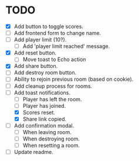 # TODO

- [x] Add button to toggle scores.
- [ ] Add frontend form to change name.
- [ ] Add player limit (10?).
    - [ ] Add 'player limit reached' message.
- [x] Add reset button.
    - [ ] Move toast to Echo action
- [x] Add share button.
- [ ] Add destroy room button.
- [ ] Ability to rejoin previous room (based on cookie).
- [ ] Add cleanup process for rooms.
- [ ] Add toast notifications.
    - [ ] Player has left the room.
    - [ ] Player has joined.
    - [x] Scores reset.
    - [x] Share link copied.
- [ ] Add confirmation modal.
    - [ ] When leaving room.
    - [ ] When destroying room.
    - [ ] When resetting a room.
- [ ] Update readme.
